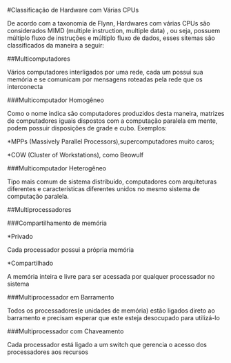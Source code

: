 #Classificação de Hardware com Várias CPUs

De acordo com a taxonomia de Flynn, Hardwares com várias CPUs são considerados MIMD (multiple instruction, multiple data) , ou seja, possuem múltiplo fluxo de instruções e múltiplo fluxo de dados, esses sitemas são classificados da maneira a seguir:

##Multicomputadores

Vários computadores interligados por uma rede, cada um possui sua memória e se comunicam por mensagens roteadas pela rede que os interconecta

###Multicomputador Homogêneo

Como o nome indica são computadores produzidos desta maneira, matrizes de computadores iguais dispostos com a computação paralela em mente, podem possuir disposições de grade e cubo. Exemplos:

*MPPs (Massively Parallel Processors),supercomputadores muito caros;

*COW (Cluster of Workstations), como Beowulf

###Multicomputador Heterogêneo

Tipo mais comum de sistema distribuído, computadores com arquiteturas diferentes e características diferentes unidos no mesmo sistema de computação paralela.

##Multiprocessadores

###Compartilhamento de memória

*Privado

Cada processador possui a própria memória

*Compartilhado

A memória inteira e livre para ser acessada por qualquer processador no sistema

###Multiprocessador em Barramento

Todos os processadores(e unidades de memória) estão ligados direto ao barramento e precisam esperar que este esteja desocupado para utilizá-lo

###Multiprocessador com Chaveamento

Cada processador está ligado a um switch que gerencia o acesso dos processadores aos recursos



